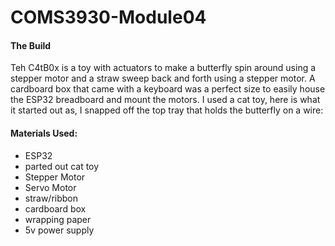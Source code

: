 # COMS3930-Module04

<h4>The Build</h4>
Teh C4tB0x is a toy with actuators to make a butterfly spin around using a stepper motor and a straw sweep back and forth using a stepper motor. A cardboard box that came with a keyboard was a perfect size to easily house the ESP32 breadboard and mount the motors. I used a cat toy, here is what it started out as, I snapped off the top tray that holds the butterfly on a wire:


<h4>Materials Used:</h4>
<ul>
 	<li>ESP32</li>
 	<li>parted out cat toy</li>
 	<li>Stepper Motor</li>
 	<li>Servo Motor</li>
 	<li>straw/ribbon</li>
 	<li>cardboard box</li>
 	<li>wrapping paper</li>
 	<li>5v power supply</li>
</ul>
